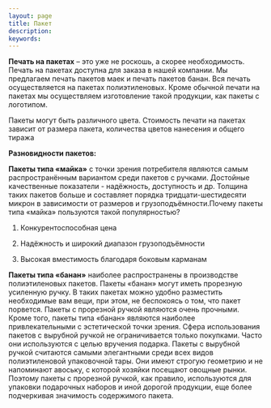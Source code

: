 ```yaml
---
layout: page
title: Пакет
description:
keywords:
---
```



**Печать на пакетах** – это уже не роскошь, а скорее необходимость. Печать на пакетах доступна для заказа в нашей компании. Мы предлагаем печать пакетов маек и печать пакетов банан. Вся печать осуществляется на пакетах полиэтиленовых. Кроме обычной печати на пакетах мы осуществляем изготовление такой продукции, как пакеты с логотипом. 

Пакеты могут быть различного цвета. Стоимость печати на пакетах зависит от размера пакета, количества цветов нанесения и общего тиража

**Разновидности пакетов:**


**Пакеты типа «майка»** с точки зрения потребителя являются самым распространённым вариантом среди пакетов с ручками. Достойные качественные показатели - надёжность, доступность и др. Толщина таких пакетов больше и составляет порядка тридцати-шестидесяти микрон в зависимости от размеров и грузоподъёмности.Почему пакеты типа «майка» пользуются такой популярностью?

1. Конкурентоспособная цена

2. Надёжность и широкий диапазон грузоподъёмности

3. Высокая вместимость благодаря боковым карманам


**Пакеты типа «банан»** наиболее распространены в производстве полиэтиленовых пакетов. Пакеты «банан» могут иметь прорезную усиленную ручку. В таких пакетах можно удобно разместить необходимые вам вещи, при этом, не беспокоясь о том, что пакет порвется. Пакеты с прорезной ручкой являются очень прочными. Кроме того, пакеты типа «банан» являются наиболее привлекательными с эстетической точки зрения. Сфера использования пакетов с вырубной ручкой не ограничивается только покупками. Часто они используются с целью вручения подарка. Пакеты с вырубной ручкой считаются самыми элегантными среди всех видов полиэтиленовой упаковочной тары. Они имеют строгую геометрию и не напоминают авоську, с которой хозяйки посещают овощные рынки. Поэтому пакеты с прорезной ручкой, как правило, используются для упаковки подарочных наборов и иной дорогой продукции, еще более подчеркивая значимость содержимого пакета. 


